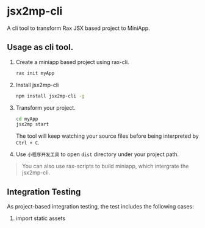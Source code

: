 # jsx2mp-cli

A cli tool to transform Rax JSX based project to MiniApp.

## Usage as cli tool.

1. Create a miniapp based project using rax-cli.
	```bash
	rax init myApp
	```

2. Install jsx2mp-cli
	```bash
	npm install jsx2mp-cli -g
	```

3. Transform your project.
	```bash
	cd myApp
	jsx2mp start
	```
	The tool will keep watching your source files before being interpreted by `Ctrl + C`.

4. Use `小程序开发工具` to open `dist` directory under your project path.

> You can also use rax-scripts to build miniapp, which intergrate the jsx2mp-cli.

## Integration Testing

As project-based integration testing, the test includes the following cases:

1. import static assets
